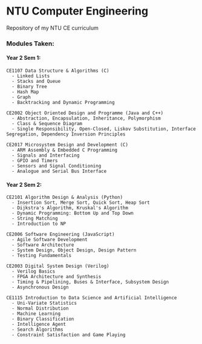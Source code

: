 # NTU Computer Engineering
Repository of my NTU CE curriculum

### Modules Taken:

#### Year 2 Sem 1:
  
    CE1107 Data Structure & Algorithms (C)
      - Linked Lists
      - Stacks and Queue
      - Binary Tree
      - Hash Map
      - Graph
      - Backtracking and Dynamic Programming
      
    CE2002 Object Oriented Design and Programme (Java and C++)
      - Abstraction, Encapsulation, Inheritance, Polymorphism
      - Class & Sequence Diagram
      - Single Responsibility, Open-Closed, Liskov Substitution, Interface Segregation, Dependency Inversion Principles
      
    CE2017 Microsystem Design and Development (C)
      - ARM Assembly & Embedded C Programming
      - Signals and Interfacing
      - GPIO and Timers
      - Sensors and Signal Conditioning
      - Analogue and Serial Bus Interface

#### Year 2 Sem 2:
  
    CE2101 Algorithm Design & Analysis (Python)
      - Insertion Sort, Merge Sort, Quick Sort, Heap Sort
      - Dijkstra's Algorithm, Kruskal's Algorithm
      - Dynamic Programming: Bottom Up and Top Down
      - String Matching
      - Introduction to NP
      
    CE2006 Software Engineering (JavaScript)
      - Agile Software Development
      - Software Architecture
      - System Design, Object Design, Design Pattern
      - Testing Fundamentals
      
    CE2003 Digital System Design (Verilog)
      - Verilog Basics
      - FPGA Architecture and Synthesis
      - Timing & Pipelining, Buses & Interface, Subsystem Design
      - Asynchronous Design
    
    CE1115 Introduction to Data Science and Artificial Intelligence
      - Uni-Variate Statistics
      - Normal Distribution
      - Machine Learning
      - Binary Classification
      - Intelligence Agent
      - Search Algorithms
      - Constraint Satisfaction and Game Playing
